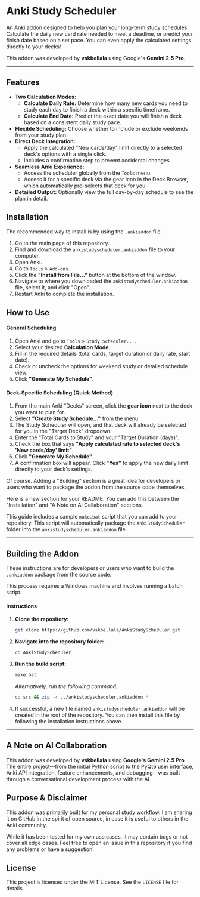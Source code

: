 # Anki Study Scheduler

An Anki addon designed to help you plan your long-term study schedules. Calculate the daily new card rate needed to meet a deadline, or predict your finish date based on a set pace. You can even apply the calculated settings directly to your decks\!

This addon was developed by **vskbellala** using Google's **Gemini 2.5 Pro**.

-----

## Features

  * **Two Calculation Modes:**
      * **Calculate Daily Rate:** Determine how many new cards you need to study each day to finish a deck within a specific timeframe.
      * **Calculate End Date:** Predict the exact date you will finish a deck based on a consistent daily study pace.
  * **Flexible Scheduling:** Choose whether to include or exclude weekends from your study plan.
  * **Direct Deck Integration:**
      * Apply the calculated "New cards/day" limit directly to a selected deck's options with a single click.
      * Includes a confirmation step to prevent accidental changes.
  * **Seamless Anki Experience:**
      * Access the scheduler globally from the `Tools` menu.
      * Access it for a specific deck via the gear icon in the Deck Browser, which automatically pre-selects that deck for you.
  * **Detailed Output:** Optionally view the full day-by-day schedule to see the plan in detail.

## Installation

The recommended way to install is by using the `.ankiaddon` file.

1.  Go to the main page of this repository.
2.  Find and download the `ankistudyscheduler.ankiaddon` file to your computer.
3.  Open Anki.
4.  Go to `Tools` \> `Add-ons`.
5.  Click the **"Install from File..."** button at the bottom of the window.
6.  Navigate to where you downloaded the `ankistudyscheduler.ankiaddon` file, select it, and click "Open".
7.  Restart Anki to complete the installation.

## How to Use

#### General Scheduling

1.  Open Anki and go to `Tools` \> `Study Scheduler...`.
2.  Select your desired **Calculation Mode**.
3.  Fill in the required details (total cards, target duration or daily rate, start date).
4.  Check or uncheck the options for weekend study or detailed schedule view.
5.  Click **"Generate My Schedule"**.

#### Deck-Specific Scheduling (Quick Method)

1.  From the main Anki "Decks" screen, click the **gear icon** next to the deck you want to plan for.
2.  Select **"Create Study Schedule..."** from the menu.
3.  The Study Scheduler will open, and that deck will already be selected for you in the "Target Deck" dropdown.
4.  Enter the "Total Cards to Study" and your "Target Duration (days)".
5.  Check the box that says **"Apply calculated rate to selected deck's 'New cards/day' limit"**.
6.  Click **"Generate My Schedule"**.
7.  A confirmation box will appear. Click **"Yes"** to apply the new daily limit directly to your deck's settings.

Of course. Adding a "Building" section is a great idea for developers or users who want to package the addon from the source code themselves.

Here is a new section for your README. You can add this between the "Installation" and "A Note on AI Collaboration" sections.

This guide includes a sample `make.bat` script that you can add to your repository. This script will automatically package the `AnkiStudyScheduler` folder into the `ankistudyscheduler.ankiaddon` file.

-----

## Building the Addon

These instructions are for developers or users who want to build the `.ankiaddon` package from the source code.

This process requires a Windows machine and involves running a batch script.

#### Instructions

1.  **Clone the repository:**

    ```bash
    git clone https://github.com/vskbellala/AnkiStudyScheduler.git
    ```

2.  **Navigate into the repository folder:**

    ```bash
    cd AnkiStudyScheduler
    ```

3.  **Run the build script:**

    ```bash
    make.bat
    ```

    *Alternatively, run the following command:*
     ```bash
    cd src && zip -r ../ankistudyscheduler.ankiaddon *
    ```

4.  If successful, a new file named `ankistudyscheduler.ankiaddon` will be created in the root of the repository. You can then install this file by following the installation instructions above.

-----

## A Note on AI Collaboration

This addon was developed by **vskbellala** using **Google's Gemini 2.5 Pro**. The entire project—from the initial Python script to the PyQt6 user interface, Anki API integration, feature enhancements, and debugging—was built through a conversational development process with the AI.

## Purpose & Disclaimer

This addon was primarily built for my personal study workflow. I am sharing it on GitHub in the spirit of open source, in case it is useful to others in the Anki community.

While it has been tested for my own use cases, it may contain bugs or not cover all edge cases. Feel free to open an issue in this repository if you find any problems or have a suggestion\!

## License

This project is licensed under the MIT License. See the `LICENSE` file for details.
